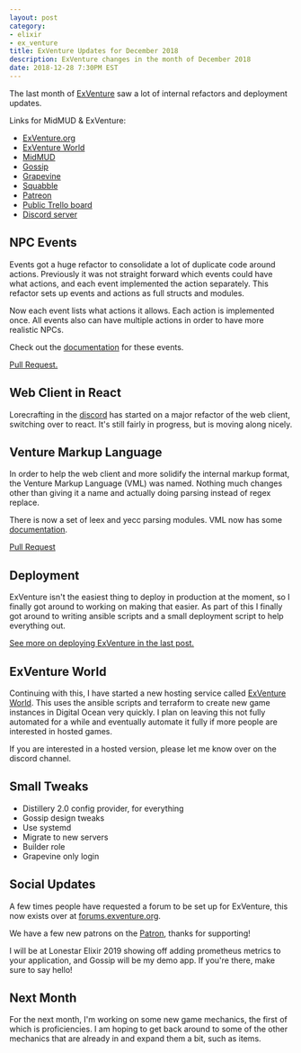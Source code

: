 ```yaml
---
layout: post
category:
- elixir
- ex_venture
title: ExVenture Updates for December 2018
description: ExVenture changes in the month of December 2018
date: 2018-12-28 7:30PM EST
---
```


The last month of [ExVenture][exventure-github] saw a lot of internal refactors and deployment updates.

Links for MidMUD & ExVenture:

- [ExVenture.org][exventure]
- [ExVenture World][exventure-world]
- [MidMUD][midmud]
- [Gossip][gossip]
- [Grapevine][grapevine]
- [Squabble][squabble]
- [Patreon][patreon]
- [Public Trello board][trello]
- [Discord server][discord]

## NPC Events

Events got a huge refactor to consolidate a lot of duplicate code around actions. Previously it was not straight forward which events could have what actions, and each event implemented the action separately. This refactor sets up events and actions as full structs and modules.

Now each event lists what actions it allows. Each action is implemented once. All events also can have multiple actions in order to have more realistic NPCs.

Check out the [documentation](https://exventure.org/admin/events/) for these events.

[Pull Request.](https://github.com/oestrich/ex_venture/pull/101)

## Web Client in React

Lorecrafting in the [discord][discord] has started on a major refactor of the web client, switching over to react. It's still fairly in progress, but is moving along nicely.

## Venture Markup Language

In order to help the web client and more solidify the internal markup format, the Venture Markup Language (VML) was named. Nothing much changes other than giving it a name and actually doing parsing instead of regex replace.

There is now a set of leex and yecc parsing modules. VML now has some [documentation](https://exventure.org/admin/vml/).

[Pull Request](https://github.com/oestrich/ex_venture/pull/102)

## Deployment

ExVenture isn't the easiest thing to deploy in production at the moment, so I finally got around to working on making that easier. As part of this I finally got around to writing ansible scripts and a small deployment script to help everything out.

[See more on deploying ExVenture in the last post.](/2018/12/deploying-exventure)

## ExVenture World

Continuing with this, I have started a new hosting service called [ExVenture World][exventure-world]. This uses the ansible scripts and terraform to create new game instances in Digital Ocean very quickly. I plan on leaving this not fully automated for a while and eventually automate it fully if more people are interested in hosted games.

If you are interested in a hosted version, please let me know over on the discord channel.

## Small Tweaks

- Distillery 2.0 config provider, for everything
- Gossip design tweaks
- Use systemd
- Migrate to new servers
- Builder role
- Grapevine only login

## Social Updates

A few times people have requested a forum to be set up for ExVenture, this now exists over at [forums.exventure.org](http://forums.exventure.org).

We have a few new patrons on the [Patron][patreon], thanks for supporting!

I will be at Lonestar Elixir 2019 showing off adding prometheus metrics to your application, and Gossip will be my demo app. If you're there, make sure to say hello!

## Next Month

For the next month, I'm working on some new game mechanics, the first of which is proficiencies. I am hoping to get back around to some of the other mechanics that are already in and expand them a bit, such as items.

[exventure]: https://exventure.org
[exventure-world]: https://exventure.world
[exventure-github]: https://github.com/oestrich/ex_venture
[squabble]: https://github.com/oestrich/squabble
[gossip]: https://gossip.haus
[grapevine]: https://grapevine.haus
[midmud]: https://midmud.com
[patreon]: https://www.patreon.com/exventure
[trello]: https://trello.com/b/PFGmFWmu/exventure
[discord]: https://discord.gg/GPEa6dB
[mud-coders]: https://mudcoders.com/
[squabble-intro]: https://blog.oestrich.org/2018/09/introducing-squabble
[elixirconf]: https://elixirconf.com/
[venture-bot]: https://github.com/oestrich/venture_bot
[gossip-backbone]: https://github.com/oestrich/gossip-backbone
[raisin]: https://github.com/oestrich/raisin
